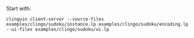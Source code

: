 Start with: 


```shell
clinguin client-server --source-files examples/clingo/sudoku/instance.lp examples/clingo/sudoku/encoding.lp --ui-files examples/clingo/sudoku/ui.lp
```
